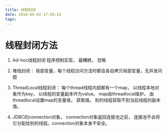 ```yaml
---
title: 线程封闭
date: 2018-09-03 17:50:14
tags:
---
```


# 线程封闭方法

1. Ad-hoc线程封闭
程序控制实现， 最糟糕， 忽略
2. 堆栈封闭： 局部变量，每个线程访问方法时都会各自拷贝局部变量，无并发问题

3. ThreadLocal线程封闭： 每个thread线程内部都有一个map， 以线程本地对象作为key， 以线程的变量副本作为value。 map由threadlocal维护。 由threadlocal设置map的变量值， 获取值。 别的线程获取不到当前线程的副本值。

4. JDBC的connection对象， connection对象返回连接池之前， 连接池不会将它分配给别的线程。connection对象本身不安全。
